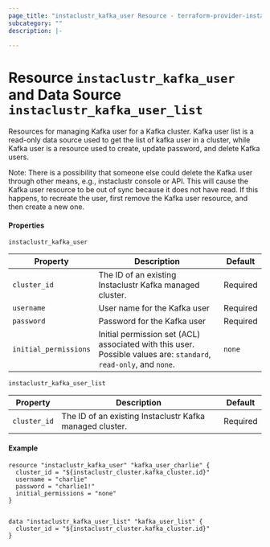 ```yaml
---
page_title: "instaclustr_kafka_user Resource - terraform-provider-instaclustr"
subcategory: ""
description: |-
  
---
```


# Resource  `instaclustr_kafka_user` and Data Source `instaclustr_kafka_user_list`                             
Resources for managing Kafka user for a Kafka cluster. 
Kafka user list is a read-only data source used to get the list of kafka user in a cluster, 
while Kafka user is a resource used to create, update password, and delete Kafka users.

Note: There is a possibility that someone else could delete the Kafka user through other means, e.g., instaclustr console or API.
This will cause the Kafka user resource to be out of sync because it does not have read.
If this happens, to recreate the user, first remove the Kafka user resource, and then create a new one.

#### Properties
`instaclustr_kafka_user`

Property | Description | Default
---------|-------------|--------
`cluster_id`|The ID of an existing Instaclustr Kafka managed cluster. |Required
`username`|User name for the Kafka user|Required
`password`|Password for the Kafka user|Required
`initial_permissions`|Initial permission set (ACL) associated with this user. Possible values are: `standard`, `read-only`, and `none`. | `none`

`instaclustr_kafka_user_list`

Property | Description | Default
---------|-------------|--------
`cluster_id`|The ID of an existing Instaclustr Kafka managed cluster. |Required

#### Example
```
resource "instaclustr_kafka_user" "kafka_user_charlie" {
  cluster_id = "${instaclustr_cluster.kafka_cluster.id}"
  username = "charlie"
  password = "charlie1!"
  initial_permissions = "none"
}


data "instaclustr_kafka_user_list" "kafka_user_list" {
  cluster_id = "${instaclustr_cluster.kafka_cluster.id}"
}
```

